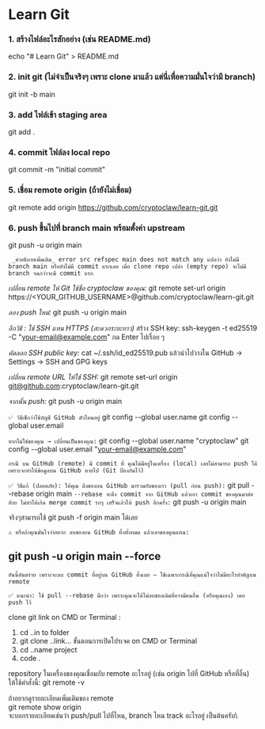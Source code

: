 # Learn Git

### 1. สร้างไฟล์อะไรสักอย่าง (เช่น README.md)
echo "# Learn Git" > README.md

### 2. init git (ไม่จำเป็นจริงๆ เพราะ clone มาแล้ว แต่นี่เพื่อความมั่นใจว่ามี branch)
git init -b main

### 3. add ไฟล์เข้า staging area
git add .

### 4. commit ไฟล์ลง local repo
git commit -m "initial commit"

### 5. เชื่อม remote origin (ถ้ายังไม่เชื่อม)
git remote add origin https://github.com/cryptoclaw/learn-git.git

### 6. push ขึ้นไปที่ branch main พร้อมตั้งค่า upstream
   git push -u origin main

` _คำอธิบายเพิ่มเติม_
error src refspec main does not match any แปลว่า ยังไม่มี branch main หรือยังไม่มี commit แรกเลย
เมื่อ clone repo เปล่า (empty repo) จะไม่มี branch จนกว่าจะมี commit แรก`

_เปลี่ยน remote ให้ Git ใช้ชื่อ cryptoclaw ของคุณ:_
git remote set-url origin https://<YOUR_GITHUB_USERNAME>@github.com/cryptoclaw/learn-git.git

_ลอง push ใหม่:_
git push -u origin main

_อีกวิธี : ใช้ SSH แทน HTTPS (สะดวกระยะยาว)_
สร้าง SSH key:
ssh-keygen -t ed25519 -C "your-email@example.com"
กด Enter ไปเรื่อย ๆ

_คัดลอก SSH public key:_
cat ~/.ssh/id_ed25519.pub
แล้วนำไปวางใน GitHub → Settings → SSH and GPG keys

_เปลี่ยน remote URL ให้ใช้ SSH:_
git remote set-url origin git@github.com:cryptoclaw/learn-git.git

_จากนั้น push:_
git push -u origin main

`✅ วิธีเช็กว่าใช้บัญชี GitHub ตัวไหนอยู่`
git config --global user.name
git config --global user.email

`หากไม่ใช่ของคุณ → เปลี่ยนเป็นของคุณ:`
git config --global user.name "cryptoclaw"
git config --global user.email "your-email@example.com"

`กรณี บน GitHub (remote) มี commit ที่ คุณไม่มีอยู่ในเครื่อง (local)
เลยไม่สามารถ push ได้ เพราะจะทำให้ข้อมูลบน GitHub หายไป (Git ป้องกันไว้)`

`✅ วิธีแก้ (ปลอดภัย):
ให้คุณ ดึงของบน GitHub มารวมกับของเรา (pull ก่อน push):`
git pull --rebase origin main
`--rebase จะดึง commit จาก GitHub แล้วเอา commit ของคุณมาต่อท้าย ไม่ทำให้เกิด merge commit รกๆ
เสร็จแล้วให้ push อีกครั้ง:`
git push -u origin main

จริงๆสามารถใช้ git push -f origin main ได้เลย

`⚠️ หรือถ้าคุณมั่นใจว่าอยาก ลบของบน GitHub ทิ้งทั้งหมด แล้วเอาของคุณแทน:`
## git push -u origin main --force
`อันนี้อันตราย เพราะจะลบ commit ที่อยู่บน GitHub ทิ้งเลย — ใช้เฉพาะกรณีที่คุณแน่ใจว่าไม่มีอะไรสำคัญบน remote`

`✅ แนะนำ:
ใช้ pull --rebase ดีกว่า เพราะคุณจะได้ไม่ลบของเดิมที่อาจมีคนอื่น (หรือคุณเอง) เคย push ไว้`

clone git link on CMD or Terminal :
1. cd ..in to folder
2. git clone ..link...
   ขั้นตอนการเปิดโปรเจค on CMD or Terminal
3. cd ..name project
4. code . 

repository ในเครื่องของคุณเชื่อมกับ remote อะไรอยู่  (เช่น origin ไปที่ GitHub หรือที่อื่น) ให้ใช้คำสั่งนี้:
git remote -v

ถ้าอยากดูรายละเอียดเพิ่มเติมของ remote \
git remote show origin\
จะบอกรายละเอียดเช่นว่า push/pull ไปที่ไหน, branch ไหน track อะไรอยู่ เป็นต้นครับ\
